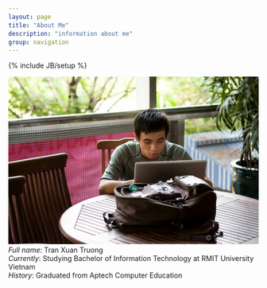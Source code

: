```yaml
---
layout: page
title: "About Me"
description: "information about me"
group: navigation
---
```

{% include JB/setup %}

[avatar]: /files/index/ava.JPG

![My avatar][avatar]  
*Full name*: Tran Xuan Truong  
*Currently*: Studying Bachelor of Information Technology at RMIT University Vietnam  
*History*: Graduated from Aptech Computer Education  
